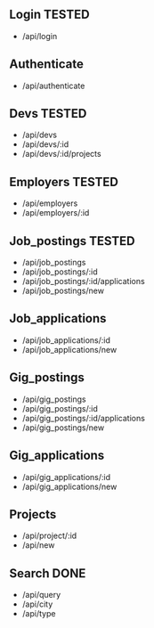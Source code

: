 ## Login TESTED

- /api/login

## Authenticate

- /api/authenticate

## Devs TESTED

- /api/devs
- /api/devs/:id
- /api/devs/:id/projects

## Employers TESTED

- /api/employers
- /api/employers/:id

## Job_postings TESTED

- /api/job_postings
- /api/job_postings/:id
- /api/job_postings/:id/applications
- /api/job_postings/new

## Job_applications

- /api/job_applications/:id
- /api/job_applications/new

## Gig_postings

- /api/gig_postings
- /api/gig_postings/:id
- /api/gig_postings/:id/applications
- /api/gig_postings/new

## Gig_applications

- /api/gig_applications/:id
- /api/gig_applications/new

## Projects

- /api/project/:id
- /api/new

## Search DONE

- /api/query
- /api/city
- /api/type
